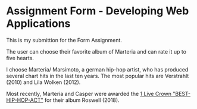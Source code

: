 # Assignment Form - Developing Web Applications

This is my submittion for the Form Assignment.

The user can choose their favorite album of Marteria and can rate it up to five hearts.

I choose Marteria/ Marsimoto, a german hip-hop artist, who has produced several chart hits in the last ten years. The most popular hits are Verstrahlt (2010) and Lila Wolken (2012). 

Most recently, Marteria and Casper were awarded the [1 Live Crown "BEST-HIP-HOP-ACT"](https://www1.wdr.de/radio/1live-krone/gewinner/index.html) for their album Roswell (2018).

